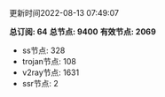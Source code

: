更新时间2022-08-13 07:49:07

**总订阅: 64**
**总节点: 9400**
**有效节点: 2069**
- ss节点: 328
- trojan节点: 108
- v2ray节点: 1631
- ssr节点: 2
